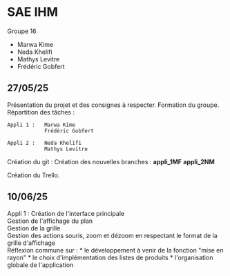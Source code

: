 # SAE IHM

Groupe 16  

* Marwa Kime  
* Neda Khelifi  
* Mathys Levitre  
* Frédéric Gobfert  


## 27/05/25  
Présentation du projet et des consignes à respecter.
Formation du groupe.
Répartition des tâches :

    Appli 1 :   Marwa Kime
                Frédéric Gobfert
                
    Appli 2 :   Neda Khelifi
                Mathys Levitre

Création du git :
    Création des nouvelles branches : 
        **appli_1MF**
        **appli_2NM**

Création du Trello.

                
## 10/06/25  
Appli 1 :
Création de l'interface principale  
Gestion de l'affichage du plan  
Gestion de la grille  
Gestion des actions souris, zoom et dézoom en respectant le format de la grille d'affichage  
Réflexion commune sur :
    * le développement à venir de la fonction "mise en rayon"
    * le choix d'implémentation des listes de produits
    * l'organisation globale de l'application









